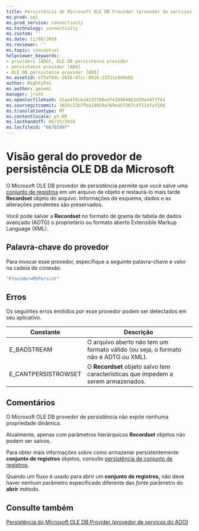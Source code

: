 ```yaml
---
title: Persistência do Microsoft OLE DB Provider (provedor de serviços do ADO) | Microsoft Docs
ms.prod: sql
ms.prod_service: connectivity
ms.technology: connectivity
ms.custom: ''
ms.date: 11/08/2018
ms.reviewer: ''
ms.topic: conceptual
helpviewer_keywords:
- providers [ADO], OLE DB persistence provider
- persistence provider [ADO]
- OLE DB persistence provider [ADO]
ms.assetid: e75ef0dc-2016-4fcc-8918-23311c0d4e02
author: MightyPen
ms.author: genemi
manager: jroth
ms.openlocfilehash: d1ae4f8cba9235700edf410904862d39ed4f7f64
ms.sourcegitcommit: 3026c22b7fba19059a769ea5f367c4f51efaf286
ms.translationtype: MT
ms.contentlocale: pt-BR
ms.lasthandoff: 06/15/2019
ms.locfileid: "66702997"
---
```

# <a name="microsoft-ole-db-persistence-provider-overview"></a>Visão geral do provedor de persistência OLE DB da Microsoft
O Microsoft OLE DB provedor de persistência permite que você salve uma [conjunto de registros](../../../ado/reference/ado-api/recordset-object-ado.md) em um arquivo de objeto e restaurá-lo mais tarde **Recordset** objeto do arquivo. Informações de esquema, dados e as alterações pendentes são preservados.

 Você pode salvar a **Recordset** no formato de grama de tabela de dados avançado (ADTG) o proprietário ou formato aberto Extensible Markup Language (XML).

## <a name="provider-keyword"></a>Palavra-chave do provedor
 Para invocar esse provedor, especifique a seguinte palavra-chave e valor na cadeia de conexão.

```vb
"Provider=MSPersist"
```

## <a name="errors"></a>Erros
 Os seguintes erros emitidos por esse provedor podem ser detectados em seu aplicativo.

|Constante|Descrição|
|--------------|-----------------|
|E_BADSTREAM|O arquivo aberto não tem um formato válido (ou seja, o formato não é ADTG ou XML).|
|E_CANTPERSISTROWSET|O **Recordset** objeto salvo tem características que impedem a serem armazenados.|

## <a name="remarks"></a>Comentários
 O Microsoft OLE DB provedor de persistência não expõe nenhuma propriedade dinâmica.

 Atualmente, apenas com parâmetros hierárquicos **Recordset** objetos não podem ser salvos.

 Para obter mais informações sobre como armazenar persistentemente **conjunto de registros** objetos, consulte [persistência de conjunto de registros](../../../ado/guide/data/more-about-recordset-persistence.md).

 Quando um fluxo é usado para abrir um **conjunto de registros,** não deve haver nenhum parâmetro especificado diferente das *fonte* parâmetro do **abrir** método.

## <a name="see-also"></a>Consulte também
[Persistência do Microsoft OLE DB Provider (provedor de serviços do ADO)](../../../ado/guide/appendixes/microsoft-ole-db-persistence-provider-ado-service-provider.md)
